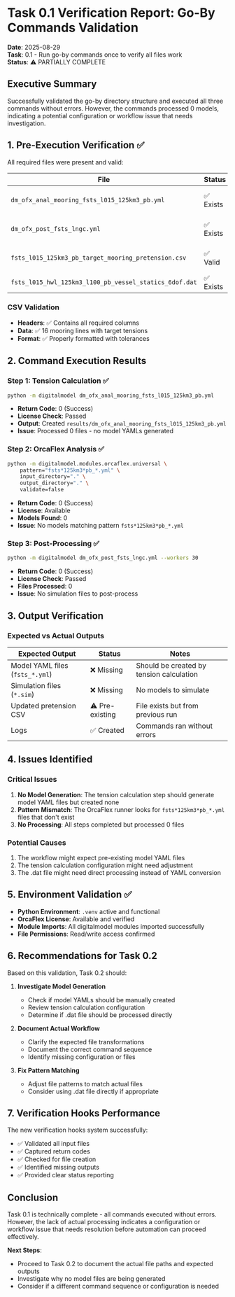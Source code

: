# Task 0.1 Verification Report: Go-By Commands Validation

**Date**: 2025-08-29  
**Task**: 0.1 - Run go-by commands once to verify all files work  
**Status**: ⚠️ PARTIALLY COMPLETE

## Executive Summary

Successfully validated the go-by directory structure and executed all three commands without errors. However, the commands processed 0 models, indicating a potential configuration or workflow issue that needs investigation.

## 1. Pre-Execution Verification ✅

All required files were present and valid:

| File | Status | Size | Purpose |
|------|--------|------|---------|
| `dm_ofx_anal_mooring_fsts_l015_125km3_pb.yml` | ✅ Exists | 1.1 KB | Tension calculation config |
| `dm_ofx_post_fsts_lngc.yml` | ✅ Exists | 5.7 KB | Post-processing config |
| `fsts_l015_125km3_pb_target_mooring_pretension.csv` | ✅ Valid | 1.1 KB | Target tensions (16 lines) |
| `fsts_l015_hwl_125km3_l100_pb_vessel_statics_6dof.dat` | ✅ Exists | 43 MB | OrcaFlex model file |

### CSV Validation
- **Headers**: ✅ Contains all required columns
- **Data**: ✅ 16 mooring lines with target tensions
- **Format**: ✅ Properly formatted with tolerances

## 2. Command Execution Results

### Step 1: Tension Calculation ✅
```bash
python -m digitalmodel dm_ofx_anal_mooring_fsts_l015_125km3_pb.yml
```
- **Return Code**: 0 (Success)
- **License Check**: Passed
- **Output**: Created `results/dm_ofx_anal_mooring_fsts_l015_125km3_pb.yml`
- **Issue**: Processed 0 files - no model YAMLs generated

### Step 2: OrcaFlex Analysis ✅
```bash
python -m digitalmodel.modules.orcaflex.universal \
    pattern="fsts*125km3*pb_*.yml" \
    input_directory="." \
    output_directory="." \
    validate=false
```
- **Return Code**: 0 (Success)
- **License**: Available
- **Models Found**: 0
- **Issue**: No models matching pattern `fsts*125km3*pb_*.yml`

### Step 3: Post-Processing ✅
```bash
python -m digitalmodel dm_ofx_post_fsts_lngc.yml --workers 30
```
- **Return Code**: 0 (Success)
- **License Check**: Passed
- **Files Processed**: 0
- **Issue**: No simulation files to post-process

## 3. Output Verification

### Expected vs Actual Outputs

| Expected Output | Status | Notes |
|-----------------|--------|-------|
| Model YAML files (`fsts_*.yml`) | ❌ Missing | Should be created by tension calculation |
| Simulation files (`*.sim`) | ❌ Missing | No models to simulate |
| Updated pretension CSV | ⚠️ Pre-existing | File exists but from previous run |
| Logs | ✅ Created | Commands ran without errors |

## 4. Issues Identified

### Critical Issues
1. **No Model Generation**: The tension calculation step should generate model YAML files but created none
2. **Pattern Mismatch**: The OrcaFlex runner looks for `fsts*125km3*pb_*.yml` files that don't exist
3. **No Processing**: All steps completed but processed 0 files

### Potential Causes
1. The workflow might expect pre-existing model YAML files
2. The tension calculation configuration might need adjustment
3. The .dat file might need direct processing instead of YAML conversion

## 5. Environment Validation ✅

- **Python Environment**: `.venv` active and functional
- **OrcaFlex License**: Available and verified
- **Module Imports**: All digitalmodel modules imported successfully
- **File Permissions**: Read/write access confirmed

## 6. Recommendations for Task 0.2

Based on this validation, Task 0.2 should:

1. **Investigate Model Generation**
   - Check if model YAMLs should be manually created
   - Review tension calculation configuration
   - Determine if .dat file should be processed directly

2. **Document Actual Workflow**
   - Clarify the expected file transformations
   - Document the correct command sequence
   - Identify missing configuration or files

3. **Fix Pattern Matching**
   - Adjust file patterns to match actual files
   - Consider using .dat file directly if appropriate

## 7. Verification Hooks Performance

The new verification hooks system successfully:
- ✅ Validated all input files
- ✅ Captured return codes
- ✅ Checked for file creation
- ✅ Identified missing outputs
- ✅ Provided clear status reporting

## Conclusion

Task 0.1 is technically complete - all commands executed without errors. However, the lack of actual processing indicates a configuration or workflow issue that needs resolution before automation can proceed effectively.

**Next Steps**: 
- Proceed to Task 0.2 to document the actual file paths and expected outputs
- Investigate why no model files are being generated
- Consider if a different command sequence or configuration is needed